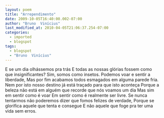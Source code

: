 ```yaml
---
layout: poem
title: "Arrependimento"
date: 2009-10-05T16:40:00.002-07:00
author: "Bruno  Vinícius"
last_modified_at: 2010-04-05T21:06:37.254-07:00
categories:
  - imported
  - blogspot
tags:
  - blogspot
  - "Bruno  Vinícius"
---
```


E se um dia olhássemos pra trás
E todas as nossas glórias fossem como que insignificantes?
Sim, somos como insetos.
Podemos voar e sentir a liberdade,
Mas por fim acabamos todos esmagados em alguma parede fria.
Nem por isto nosso destino já está traçado para que isto aconteça
Porque a beleza não está em alguém que recorde que nós voamos um dia
Mas sim em sentir como é voar
Em sentir como é realmente ser livre.
Se nunca tentarmos não poderemos dizer que fomos felizes de verdade,
Porque se glorifica aquele que tenta e consegue
E não aquele que foge pra ter uma vida sem erros.